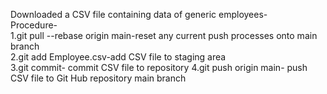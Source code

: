 Downloaded a CSV file containing data of generic employees-    
Procedure-       
1.git pull --rebase origin main-reset any current push processes onto main branch      
2.git add Employee.csv-add CSV file to staging area     
3.git commit- commit CSV file to repository
4.git push origin main- push CSV file to Git Hub repository main branch
